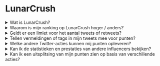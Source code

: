 # LunarCrush

<details>

<summary>Wat is LunarCrush?</summary>

LunarCrush is een platform dat machine learning en data-analyse gebruikt om inzicht te bieden in cryptocurrency-markten. Het analyseert activiteit op sociale media en gebruikerssentiment om een uitgebreid beeld te geven van verschillende cryptocurrencies. Het platform heeft als doel investeerders te helpen geïnformeerde beslissingen te nemen aan de hand van realtime statistieken en analyses.

We gebruiken LunarCrush als gegevensprovider in deze uitdaging.

Meer informatie over LunarCrush is te vinden [hier](https://lunarcrush.com/faq).

</details>

<details>

<summary>Waarom is mijn ranking op LunarCrush hoger / anders?</summary>

We maken gebruik van een intern scoresysteem om meer gelijke kansen voor alle deelnemers te waarborgen.

</details>

<details>

<summary>Geldt er een limiet voor het aantal tweets of retweets?</summary>

Nee, maar vermijd spammen of het gebruik van irrelevante tags.

</details>

<details>

<summary>Tellen vermeldingen of tags in mijn tweets mee voor punten?</summary>

Ja, zij het op een indirecte manier. Vermeldingen kunnen leiden tot een groter bereik, en een groter bereik kan je invloedsranking verhogen, wat op zijn beurt meer punten oplevert. Tags zijn essentieel voor het herkennen van je tweets. Zorg ervoor dat je #XBorg, $XBG en #XBG gebruikt.

</details>

<details>

<summary>Welke andere Twitter-acties kunnen mij punten opleveren?</summary>

Likes, reacties, retweets en het vergroten van je aantal volgers zijn allemaal indirecte factoren die je invloedsrang kunnen verbeteren.

</details>

<details>

<summary>Kan ik de statistieken en prestaties van andere influencers bekijken?</summary>

Bezoek onze [leaderboard](https://xbg-challenge.xborg.com/).\
Een meer gedetailleerd overzicht en analyses zijn te vinden [hier](https://lunarcrush.com/cryptocurrency-influencers?symbol=XBG\&metric=influencers\_influential).

</details>

<details>

<summary>Kan ik een uitsplitsing van mijn punten zien op basis van verschillende acties?</summary>

Je verdient punten op basis van je dagelijkse Twitter-engagement, zoals gemeten door LunarCrush. Aangezien LunarCrush hun precieze scoringmethodologie niet bekendmaakt, kunnen we geen verdere specifieke informatie geven over dit aspect.

</details>